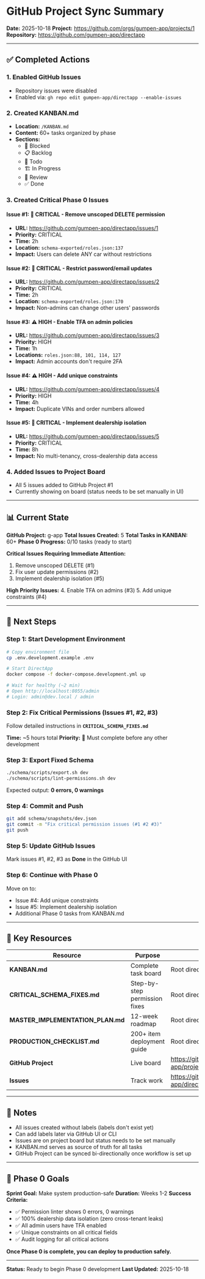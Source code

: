 # GitHub Project Sync Summary

**Date:** 2025-10-18
**Project:** https://github.com/orgs/gumpen-app/projects/1
**Repository:** https://github.com/gumpen-app/directapp

---

## ✅ Completed Actions

### 1. Enabled GitHub Issues
- Repository issues were disabled
- Enabled via: `gh repo edit gumpen-app/directapp --enable-issues`

### 2. Created KANBAN.md
- **Location:** `/KANBAN.md`
- **Content:** 60+ tasks organized by phase
- **Sections:**
  - 🔴 Blocked
  - 📋 Backlog
  - 📝 Todo
  - 🏗️ In Progress
  - 👀 Review
  - ✅ Done

### 3. Created Critical Phase 0 Issues

#### Issue #1: 🔴 CRITICAL - Remove unscoped DELETE permission
- **URL:** https://github.com/gumpen-app/directapp/issues/1
- **Priority:** CRITICAL
- **Time:** 2h
- **Location:** `schema-exported/roles.json:137`
- **Impact:** Users can delete ANY car without restrictions

#### Issue #2: 🔴 CRITICAL - Restrict password/email updates
- **URL:** https://github.com/gumpen-app/directapp/issues/2
- **Priority:** CRITICAL
- **Time:** 2h
- **Location:** `schema-exported/roles.json:170`
- **Impact:** Non-admins can change other users' passwords

#### Issue #3: ⚠️ HIGH - Enable TFA on admin policies
- **URL:** https://github.com/gumpen-app/directapp/issues/3
- **Priority:** HIGH
- **Time:** 1h
- **Locations:** `roles.json:88, 101, 114, 127`
- **Impact:** Admin accounts don't require 2FA

#### Issue #4: ⚠️ HIGH - Add unique constraints
- **URL:** https://github.com/gumpen-app/directapp/issues/4
- **Priority:** HIGH
- **Time:** 4h
- **Impact:** Duplicate VINs and order numbers allowed

#### Issue #5: 🔴 CRITICAL - Implement dealership isolation
- **URL:** https://github.com/gumpen-app/directapp/issues/5
- **Priority:** CRITICAL
- **Time:** 8h
- **Impact:** No multi-tenancy, cross-dealership data access

### 4. Added Issues to Project Board
- All 5 issues added to GitHub Project #1
- Currently showing on board (status needs to be set manually in UI)

---

## 📊 Current State

**GitHub Project:** g-app
**Total Issues Created:** 5
**Total Tasks in KANBAN:** 60+
**Phase 0 Progress:** 0/10 tasks (ready to start)

**Critical Issues Requiring Immediate Attention:**
1. Remove unscoped DELETE (#1)
2. Fix user update permissions (#2)
3. Implement dealership isolation (#5)

**High Priority Issues:**
4. Enable TFA on admins (#3)
5. Add unique constraints (#4)

---

## 🎯 Next Steps

### Step 1: Start Development Environment

```bash
# Copy environment file
cp .env.development.example .env

# Start DirectApp
docker compose -f docker-compose.development.yml up

# Wait for healthy (~2 min)
# Open http://localhost:8055/admin
# Login: admin@dev.local / admin
```

### Step 2: Fix Critical Permissions (Issues #1, #2, #3)

Follow detailed instructions in **`CRITICAL_SCHEMA_FIXES.md`**

**Time:** ~5 hours total
**Priority:** 🔴 Must complete before any other development

### Step 3: Export Fixed Schema

```bash
./schema/scripts/export.sh dev
./schema/scripts/lint-permissions.sh dev
```

Expected output: **0 errors, 0 warnings**

### Step 4: Commit and Push

```bash
git add schema/snapshots/dev.json
git commit -m "Fix critical permission issues (#1 #2 #3)"
git push
```

### Step 5: Update GitHub Issues

Mark issues #1, #2, #3 as **Done** in the GitHub UI

### Step 6: Continue with Phase 0

Move on to:
- Issue #4: Add unique constraints
- Issue #5: Implement dealership isolation
- Additional Phase 0 tasks from KANBAN.md

---

## 🔗 Key Resources

| Resource | Purpose | Location |
|----------|---------|----------|
| **KANBAN.md** | Complete task board | Root directory |
| **CRITICAL_SCHEMA_FIXES.md** | Step-by-step permission fixes | Root directory |
| **MASTER_IMPLEMENTATION_PLAN.md** | 12-week roadmap | Root directory |
| **PRODUCTION_CHECKLIST.md** | 200+ item deployment guide | Root directory |
| **GitHub Project** | Live board | https://github.com/orgs/gumpen-app/projects/1 |
| **Issues** | Track work | https://github.com/gumpen-app/directapp/issues |

---

## 📝 Notes

- All issues created without labels (labels don't exist yet)
- Can add labels later via GitHub UI or CLI
- Issues are on project board but status needs to be set manually
- KANBAN.md serves as source of truth for all tasks
- GitHub Project can be synced bi-directionally once workflow is set up

---

## 🎯 Phase 0 Goals

**Sprint Goal:** Make system production-safe
**Duration:** Weeks 1-2
**Success Criteria:**
- ✅ Permission linter shows 0 errors, 0 warnings
- ✅ 100% dealership data isolation (zero cross-tenant leaks)
- ✅ All admin users have TFA enabled
- ✅ Unique constraints on all critical fields
- ✅ Audit logging for all critical actions

**Once Phase 0 is complete, you can deploy to production safely.**

---

**Status:** Ready to begin Phase 0 development
**Last Updated:** 2025-10-18

